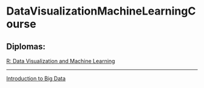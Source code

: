 # DataVisualizationMachineLearningCourse
## Diplomas:
[R: Data Visualization and Machine Learning](certificadoBigData.pdf)
___
[Introduction to Big Data](certificadoRMACHINELEARNING.pdf)
  
